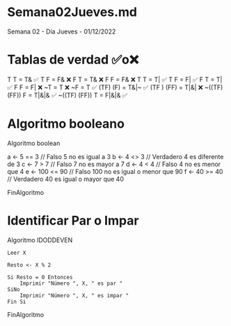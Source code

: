 # Semana02Jueves.md
Semana 02 - Día Jueves - 01/12/2022

# Tablas de verdad ✅o❌

T T = T& ✅
T F = F& ❌
F T = T& ❌
F F = F& ❌
T T = T| ✅
T F = F| ✅
F T = T| ✅
F F = F| ❌
~T = T ❌
~F = T ✅
(TF) (F) = T&|~ ✅
(TF ) (FF) = T|&| ❌
~((TF) (FF)) F = T|&|& ✅
~((TF) (FF)) T = F|&|& ✅

# Algoritmo booleano

Algoritmo boolean
	
  a <- 5 == 3
	// Falso 5 no es igual a 3
	b <- 4 <> 3
	// Verdadero 4 es diferente de 3
	c <- 7 > 7
	// Falso 7 no es mayor a 7
	d <- 4 < 4
	// Falso 4 no es menor que 4
	e <- 100 <= 90
	// Falso 100 no es igual o menor que 90
	f <- 40 >= 40
	// Verdadero 40 es igual o mayor que 40
  
FinAlgoritmo

# Identificar Par o Impar

Algoritmo IDODDEVEN
	
	Leer X
	
	Resto <- X % 2
	
	Si Resto = 0 Entonces
		Imprimir "Número ", X, " es par "
	SiNo
		Imprimir "Número ", X, " es impar "
	Fin Si
	
FinAlgoritmo

